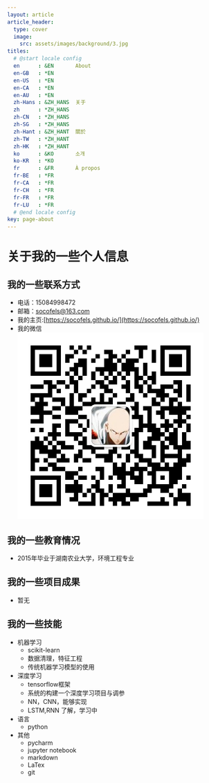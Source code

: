 ```yaml
---
layout: article
article_header:
  type: cover
  image:
    src: assets/images/background/3.jpg
titles:
  # @start locale config
  en      : &EN       About
  en-GB   : *EN
  en-US   : *EN
  en-CA   : *EN
  en-AU   : *EN
  zh-Hans : &ZH_HANS  关于
  zh      : *ZH_HANS
  zh-CN   : *ZH_HANS
  zh-SG   : *ZH_HANS
  zh-Hant : &ZH_HANT  關於
  zh-TW   : *ZH_HANT
  zh-HK   : *ZH_HANT
  ko      : &KO       소개
  ko-KR   : *KO
  fr      : &FR       À propos
  fr-BE   : *FR
  fr-CA   : *FR
  fr-CH   : *FR
  fr-FR   : *FR
  fr-LU   : *FR
  # @end locale config
key: page-about
---
```

# 关于我的一些个人信息
## 我的一些联系方式
- 电话：15084998472
- 邮箱：socofels@163.com
- 我的主页:[https://socofels.github.io/](https://socofels.github.io/)
- 我的微信
![二维码](assets/images/self_inf/we_chat.png)
## 我的一些教育情况
- 2015年毕业于湖南农业大学，环境工程专业
## 我的一些项目成果
- 暂无
## 我的一些技能
- 机器学习
    - scikit-learn
    - 数据清理，特征工程
    - 传统机器学习模型的使用
- 深度学习
    - tensorflow框架
    - 系统的构建一个深度学习项目与调参
    - NN，CNN，能够实现
    - LSTM,RNN 了解，学习中
- 语言
    - python
- 其他
    - pycharm
    - jupyter notebook
    - markdown
    - LaTex
    - git
